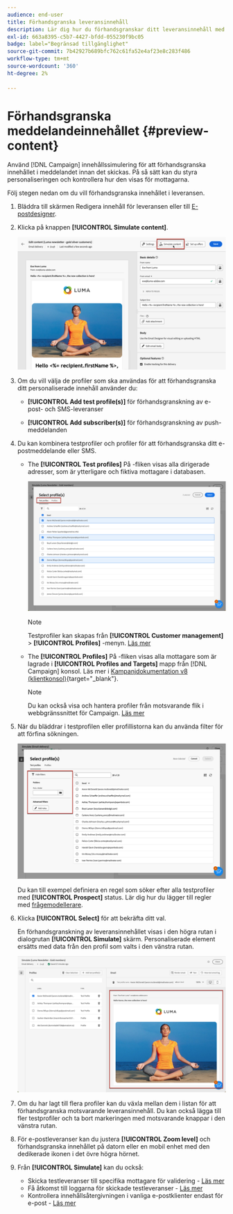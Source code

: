 ```yaml
---
audience: end-user
title: Förhandsgranska leveransinnehåll
description: Lär dig hur du förhandsgranskar ditt leveransinnehåll med Campaign Web UI
exl-id: 663a8395-c5b7-4427-bfdd-055230f9bc05
badge: label="Begränsad tillgänglighet"
source-git-commit: 7b42927b689bfc762c61fa52e4af23e8c283f486
workflow-type: tm+mt
source-wordcount: '360'
ht-degree: 2%

---
```



# Förhandsgranska meddelandeinnehållet {#preview-content}

Använd [!DNL Campaign] innehållssimulering för att förhandsgranska innehållet i meddelandet innan det skickas. På så sätt kan du styra personaliseringen och kontrollera hur den visas för mottagarna.

Följ stegen nedan om du vill förhandsgranska innehållet i leveransen.

1. Bläddra till skärmen Redigera innehåll för leveransen eller till [E-postdesigner](../email/get-started-email-designer.md).

1. Klicka på knappen **[!UICONTROL Simulate content]**.

   ![](assets/simulate-button.png)

1. Om du vill välja de profiler som ska användas för att förhandsgranska ditt personaliserade innehåll använder du:

   * **[!UICONTROL Add test profile(s)]** för förhandsgranskning av e-post- och SMS-leveranser

   * **[!UICONTROL Add subscriber(s)]** för förhandsgranskning av push-meddelanden

1. Du kan kombinera testprofiler och profiler för att förhandsgranska ditt e-postmeddelande eller SMS.

   * The **[!UICONTROL Test profiles]** På -fliken visas alla dirigerade adresser, som är ytterligare och fiktiva mottagare i databasen.

     ![](assets/simulate-select-profiles.png)

     >[!NOTE]
     >
     >Testprofiler kan skapas från **[!UICONTROL Customer management]** > **[!UICONTROL Profiles]** -menyn. [Läs mer](../audience/test-profiles.md#create-test-profiles)

   * The **[!UICONTROL Profiles]** På -fliken visas alla mottagare som är lagrade i **[!UICONTROL Profiles and Targets]** mapp från [!DNL Campaign] konsol. Läs mer i [Kampanjdokumentation v8 (klientkonsol)](https://experienceleague.adobe.com/docs/campaign/campaign-v8/audience/view-profiles.html){target="_blank"}.

     >[!NOTE]
     >
     >Du kan också visa och hantera profiler från motsvarande flik i webbgränssnittet för Campaign. [Läs mer](../audience/about-recipients.md)

1. När du bläddrar i testprofilen eller profillistorna kan du använda filter för att förfina sökningen.

   ![](assets/simulate-test-profile-filter.png)

   Du kan till exempel definiera en regel som söker efter alla testprofiler med **[!UICONTROL Prospect]** status. Lär dig hur du lägger till regler med [frågemodellerare](../query/query-modeler-overview.md).

1. Klicka **[!UICONTROL Select]** för att bekräfta ditt val.

   En förhandsgranskning av leveransinnehållet visas i den högra rutan i dialogrutan **[!UICONTROL Simulate]** skärm. Personaliserade element ersätts med data från den profil som valts i den vänstra rutan.

   ![](assets/simulate-preview.png)

1. Om du har lagt till flera profiler kan du växla mellan dem i listan för att förhandsgranska motsvarande leveransinnehåll. Du kan också lägga till fler testprofiler och ta bort markeringen med motsvarande knappar i den vänstra rutan.

1. För e-postleveranser kan du justera **[!UICONTROL Zoom level]** och förhandsgranska innehållet på datorn eller en mobil enhet med den dedikerade ikonen i det övre högra hörnet.

1. Från **[!UICONTROL Simulate]** kan du också:
   * Skicka testleveranser till specifika mottagare för validering - [Läs mer](test-deliveries.md)
   * Få åtkomst till loggarna för skickade testleveranser - [Läs mer](test-deliveries.md#access-test-deliveries)
   * Kontrollera innehållsåtergivningen i vanliga e-postklienter endast för e-post - [Läs mer](email-rendering.md)



